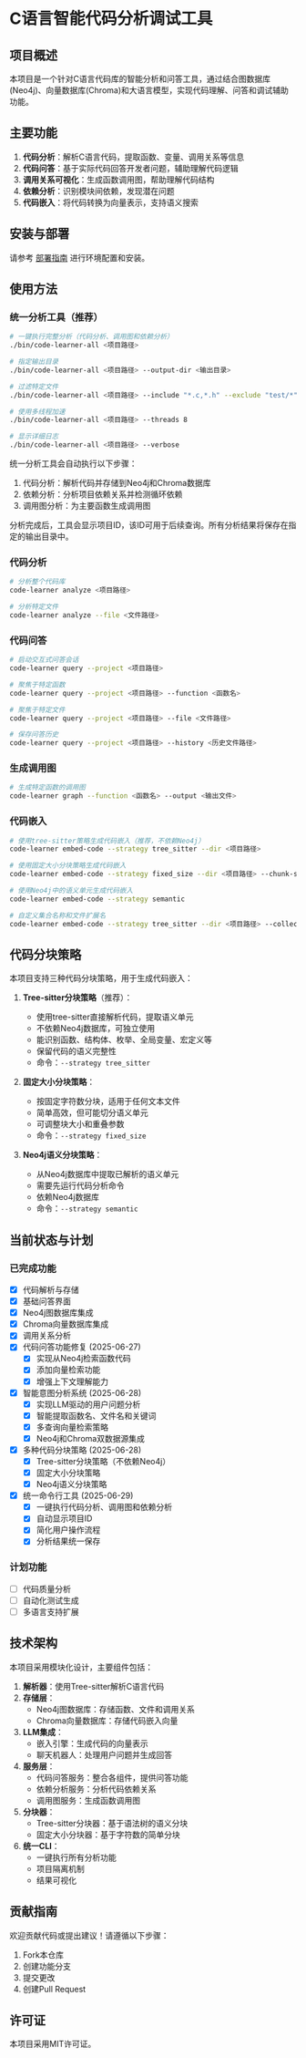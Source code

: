 # C语言智能代码分析调试工具

## 项目概述

本项目是一个针对C语言代码库的智能分析和问答工具，通过结合图数据库(Neo4j)、向量数据库(Chroma)和大语言模型，实现代码理解、问答和调试辅助功能。

## 主要功能

1. **代码分析**：解析C语言代码，提取函数、变量、调用关系等信息
2. **代码问答**：基于实际代码回答开发者问题，辅助理解代码逻辑
3. **调用关系可视化**：生成函数调用图，帮助理解代码结构
4. **依赖分析**：识别模块间依赖，发现潜在问题
5. **代码嵌入**：将代码转换为向量表示，支持语义搜索

## 安装与部署

请参考 [部署指南](001-dev-docs/DEPLOY_UBUNTU.md) 进行环境配置和安装。

## 使用方法

### 统一分析工具（推荐）

```bash
# 一键执行完整分析（代码分析、调用图和依赖分析）
./bin/code-learner-all <项目路径>

# 指定输出目录
./bin/code-learner-all <项目路径> --output-dir <输出目录>

# 过滤特定文件
./bin/code-learner-all <项目路径> --include "*.c,*.h" --exclude "test/*"

# 使用多线程加速
./bin/code-learner-all <项目路径> --threads 8

# 显示详细日志
./bin/code-learner-all <项目路径> --verbose
```

统一分析工具会自动执行以下步骤：
1. 代码分析：解析代码并存储到Neo4j和Chroma数据库
2. 依赖分析：分析项目依赖关系并检测循环依赖
3. 调用图分析：为主要函数生成调用图

分析完成后，工具会显示项目ID，该ID可用于后续查询。所有分析结果将保存在指定的输出目录中。

### 代码分析

```bash
# 分析整个代码库
code-learner analyze <项目路径>

# 分析特定文件
code-learner analyze --file <文件路径>
```

### 代码问答

```bash
# 启动交互式问答会话
code-learner query --project <项目路径>

# 聚焦于特定函数
code-learner query --project <项目路径> --function <函数名>

# 聚焦于特定文件
code-learner query --project <项目路径> --file <文件路径>

# 保存问答历史
code-learner query --project <项目路径> --history <历史文件路径>
```

### 生成调用图

```bash
# 生成特定函数的调用图
code-learner graph --function <函数名> --output <输出文件>
```

### 代码嵌入

```bash
# 使用tree-sitter策略生成代码嵌入（推荐，不依赖Neo4j）
code-learner embed-code --strategy tree_sitter --dir <项目路径>

# 使用固定大小分块策略生成代码嵌入
code-learner embed-code --strategy fixed_size --dir <项目路径> --chunk-size 512 --chunk-overlap 100

# 使用Neo4j中的语义单元生成代码嵌入
code-learner embed-code --strategy semantic

# 自定义集合名称和文件扩展名
code-learner embed-code --strategy tree_sitter --dir <项目路径> --collection my_embeddings --file-extensions .c,.h
```

## 代码分块策略

本项目支持三种代码分块策略，用于生成代码嵌入：

1. **Tree-sitter分块策略**（推荐）：
   - 使用tree-sitter直接解析代码，提取语义单元
   - 不依赖Neo4j数据库，可独立使用
   - 能识别函数、结构体、枚举、全局变量、宏定义等
   - 保留代码的语义完整性
   - 命令：`--strategy tree_sitter`

2. **固定大小分块策略**：
   - 按固定字符数分块，适用于任何文本文件
   - 简单高效，但可能切分语义单元
   - 可调整块大小和重叠参数
   - 命令：`--strategy fixed_size`

3. **Neo4j语义分块策略**：
   - 从Neo4j数据库中提取已解析的语义单元
   - 需要先运行代码分析命令
   - 依赖Neo4j数据库
   - 命令：`--strategy semantic`

## 当前状态与计划

### 已完成功能

- [x] 代码解析与存储
- [x] 基础问答界面
- [x] Neo4j图数据库集成
- [x] Chroma向量数据库集成
- [x] 调用关系分析
- [x] 代码问答功能修复 (2025-06-27)
  - [x] 实现从Neo4j检索函数代码
  - [x] 添加向量检索功能
  - [x] 增强上下文理解能力
- [x] 智能意图分析系统 (2025-06-28)
  - [x] 实现LLM驱动的用户问题分析
  - [x] 智能提取函数名、文件名和关键词
  - [x] 多查询向量检索策略
  - [x] Neo4j和Chroma双数据源集成
- [x] 多种代码分块策略 (2025-06-28)
  - [x] Tree-sitter分块策略（不依赖Neo4j）
  - [x] 固定大小分块策略
  - [x] Neo4j语义分块策略
- [x] 统一命令行工具 (2025-06-29)
  - [x] 一键执行代码分析、调用图和依赖分析
  - [x] 自动显示项目ID
  - [x] 简化用户操作流程
  - [x] 分析结果统一保存

### 计划功能

- [ ] 代码质量分析
- [ ] 自动化测试生成
- [ ] 多语言支持扩展

## 技术架构

本项目采用模块化设计，主要组件包括：

1. **解析器**：使用Tree-sitter解析C语言代码
2. **存储层**：
   - Neo4j图数据库：存储函数、文件和调用关系
   - Chroma向量数据库：存储代码嵌入向量
3. **LLM集成**：
   - 嵌入引擎：生成代码的向量表示
   - 聊天机器人：处理用户问题并生成回答
4. **服务层**：
   - 代码问答服务：整合各组件，提供问答功能
   - 依赖分析服务：分析代码依赖关系
   - 调用图服务：生成函数调用图
5. **分块器**：
   - Tree-sitter分块器：基于语法树的语义分块
   - 固定大小分块器：基于字符数的简单分块
6. **统一CLI**：
   - 一键执行所有分析功能
   - 项目隔离机制
   - 结果可视化

## 贡献指南

欢迎贡献代码或提出建议！请遵循以下步骤：

1. Fork本仓库
2. 创建功能分支
3. 提交更改
4. 创建Pull Request

## 许可证

本项目采用MIT许可证。 